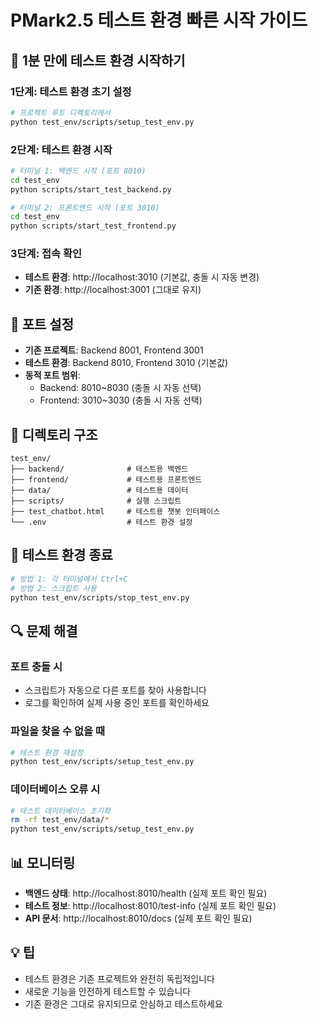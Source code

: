 # PMark2.5 테스트 환경 빠른 시작 가이드

## 🚀 1분 만에 테스트 환경 시작하기

### 1단계: 테스트 환경 초기 설정
```bash
# 프로젝트 루트 디렉토리에서
python test_env/scripts/setup_test_env.py
```

### 2단계: 테스트 환경 시작
```bash
# 터미널 1: 백엔드 시작 (포트 8010)
cd test_env
python scripts/start_test_backend.py

# 터미널 2: 프론트엔드 시작 (포트 3010)
cd test_env
python scripts/start_test_frontend.py
```

### 3단계: 접속 확인
- **테스트 환경**: http://localhost:3010 (기본값, 충돌 시 자동 변경)
- **기존 환경**: http://localhost:3001 (그대로 유지)

## 🔧 포트 설정
- **기존 프로젝트**: Backend 8001, Frontend 3001
- **테스트 환경**: Backend 8010, Frontend 3010 (기본값)
- **동적 포트 범위**: 
  - Backend: 8010~8030 (충돌 시 자동 선택)
  - Frontend: 3010~3030 (충돌 시 자동 선택)

## 📁 디렉토리 구조
```
test_env/
├── backend/              # 테스트용 백엔드
├── frontend/             # 테스트용 프론트엔드
├── data/                 # 테스트용 데이터
├── scripts/              # 실행 스크립트
├── test_chatbot.html     # 테스트용 챗봇 인터페이스
└── .env                  # 테스트 환경 설정
```

## 🛑 테스트 환경 종료
```bash
# 방법 1: 각 터미널에서 Ctrl+C
# 방법 2: 스크립트 사용
python test_env/scripts/stop_test_env.py
```

## 🔍 문제 해결

### 포트 충돌 시
- 스크립트가 자동으로 다른 포트를 찾아 사용합니다
- 로그를 확인하여 실제 사용 중인 포트를 확인하세요

### 파일을 찾을 수 없을 때
```bash
# 테스트 환경 재설정
python test_env/scripts/setup_test_env.py
```

### 데이터베이스 오류 시
```bash
# 테스트 데이터베이스 초기화
rm -rf test_env/data/*
python test_env/scripts/setup_test_env.py
```

## 📊 모니터링
- **백엔드 상태**: http://localhost:8010/health (실제 포트 확인 필요)
- **테스트 정보**: http://localhost:8010/test-info (실제 포트 확인 필요)
- **API 문서**: http://localhost:8010/docs (실제 포트 확인 필요)

## 💡 팁
- 테스트 환경은 기존 프로젝트와 완전히 독립적입니다
- 새로운 기능을 안전하게 테스트할 수 있습니다
- 기존 환경은 그대로 유지되므로 안심하고 테스트하세요 